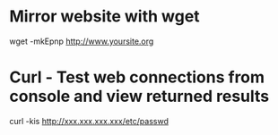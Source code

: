 # Mirror website with wget
wget -mkEpnp http://www.yoursite.org
# Curl - Test web connections from console and view returned results
curl -kis  http://xxx.xxx.xxx.xxx/etc/passwd
